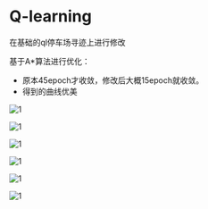 # Q-learning
在基础的ql停车场寻迹上进行修改

基于A*算法进行优化：
- 原本45epoch才收敛，修改后大概15epoch就收敛。
- 得到的曲线优美

![1](D:\workspace\Q-learning\img\loss-curve_1.jpg)

![1](D:\workspace\Q-learning\img\loss-curve_2.jpg)

![1](D:\workspace\Q-learning\img\time-curve_1.jpg)

![1](D:\workspace\Q-learning\img\time-curve_2.jpg)

![1](D:\workspace\Q-learning\img\training-times-curve_1.jpg)

![1](D:\workspace\Q-learning\img\training-times-curve_2.jpg)

